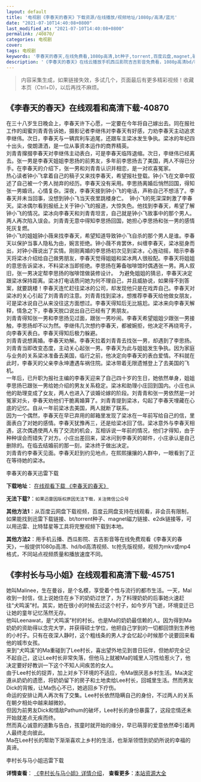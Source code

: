 ```yaml
---
layout: default
title: '电视剧《李春天的春天》下载资源/在线播放/视频地址/1080p/高清/蓝光'
date: "2021-07-10T14:40:08+0800"
last_modified_at: "2021-07-10T14:40:08+0800"
permalink: /40870/
categories: 电视剧
cover:
tags: 电视剧
keywords: '李春天的春天,在线免费看,1080p高清,bt种子,torrent,百度云盘,magnet,磁力链,迅雷下载资源'
description: '《李春天的春天》在线云播放手机西瓜影院吉吉影音免费看，1080p高清bd/hd未删减完整版和tc抢先枪版，mkv/mp4格式，附带bt/torrent种子、magnet/磁力链、百度云盘、网盘资源迅雷下载链接'
---
```


>内容采集生成，如果链接失效，多试几个，页面最后有更多精彩视频！收藏本页（Ctrl+D)，以后再找不麻烦。


## 《李春天的春天》在线观看和高清下载-40870

在三十八岁生日晚会上，李春天许下心愿，一定要在今年将自己嫁出去。同在报社工作的闺蜜刘青青告诉她，摄影记者李继伟对李春天有好感，力劝李春天主动追求李继伟。次日，李春天与一辆宾利车追尾，还跟车主梁冰发生争执。梁冰的年纪四十出头，俊朗潇洒，是一位从事资本运作的商界精英。<br />刘青青撺掇李春天对李继伟主动表白，可是李春天临阵退缩。次日，李继伟已经离去。张一男是李春天姐姐李思扬的前男友，多年前李思扬去了美国，两人不得已分手。在李春天的介绍下，张一男和刘青青认识并相恋，是一对欢喜冤家。<br />热心读者钟小飞拿着自己的稿子又来找李春天，希望报社登载。钟小飞在文章中叙述了自己被一个男人抛弃的经历。李春天没有采用。李思扬离婚后悄然回国，得知张一男婚讯，心情复杂。深夜，李春天接到钟小飞的电话，声称自己不想活了。李春天并未当回事，没想到钟小飞当天夜里跳楼身亡。&nbsp; 钟小飞的死深深刺激了李春天。梁冰偶尔看到报纸上关于钟小飞的报道，大惊失色。他找到李春天，希望了解钟小飞的情况。梁冰向李春天和刘青青坦言，自己就是钟小飞故事中的那个男人。两人再次陷入误会。刘青青无意中得知李思扬回国，她担心李思扬和张一男的感情死灰复燃。<br />钟小飞的姐姐钟小薇来找李春天，希望知道导致钟小飞自杀的那个男人是谁。李春天以保护当事人隐私为由，婉言拒绝。钟小薇不肯罢休，纠缠李春天，梁冰挺身而出，对钟小薇说出了实情。刚刚离婚的李思扬初次见到梁冰，心旌动摇，暗示李春天将梁冰介绍给自己做男朋友，李春天觉得姐姐和梁冰两人很般配。李春天将姐姐的意思告诉梁冰，不料梁冰当即拒绝。李思扬在筹备咖啡馆时偶遇张一男。两人叙旧，张一男决定帮李思扬的咖啡馆做装修设计。&nbsp; 为避免姐姐的猜忌，李春天决定跟梁冰保持距离。梁冰打电话质问她为何不理自己，并且威胁说，如果得不到答案，就要跳楼！李春天连忙赶往梁冰的公司，却发现他只是在戏弄自己。李春天对梁冰的关心引起了刘青青的注意。刘青青找到梁冰，想推荐李春天给他做女朋友，可是梁冰说自己从来没往这方面想过。李春天得知后无比尴尬。梁冰来向李春天解释，情急之下，李春天脱口说出自己已经有了男朋友。<br />刘青青得知张一男和李思扬见过面，跟张一男吵闹。李春天希望姐姐少跟张一男接触，李思扬却不以为然。李继伟几次想约李春天，都被婉拒，他决定不再绕弯子，向李春天表白。李春天得知后极力躲避。<br />刘青青说想离婚。李春天劝解。李春天拉着刘青青去找张一男，却遇到了李思扬。刘青青当即改变态度，主动关心起张一男。李春天为此与姐姐发生争执。因为家庭与业务的关系梁冰准备去美国，临行之前，他决定向李春天的表白爱情。不料就在此时，李春天的父亲李永坤遭遇车祸住院。梁冰带着无限遗憾登上了去美国的飞机。<br />一年后，已升职为报社主编的李春天迎来了自己四十岁的生日，她依然单身，姐姐李思扬已跟张一男给她介绍的男友关系稳定。梁冰和助理小庄回到国内。小庄也从他的助理变成了女友，两人也进入了谈婚论嫁的阶段。刘青青和张一男依然是一对冤家对头，李春天劝他们干脆离婚算了。刘青青提到梁冰，勾起了李春天埋藏在心底的记忆。自从一年前梁冰去美国，两人就断了联系。<br />因为一个偶然，李春天在早已弃用的邮箱里发现了梁冰在一年前写给自己的信，里面表白了对她的感情。李春天犹豫再三，还是给梁冰回了信。梁冰意外与李春天相遇，这次偶遇使两人有了交流的机会，互相诉说一年前的情况，他们才得知，由于种种误会而错失了对方。小庄出差回来，梁冰问到李春天的邮件，小庄承认是自己删除的。在临去结婚前的那一刻，梁冰终于做出决定。<br />刘青青约李春天见面。李春天赶到约见地点，在熙熙攘攘的人群中，一眼看到了正在等待她的梁冰。


李春天的春天迅雷下载

**下载地址**： [在线观看下载 《李春天的春天》](https://www.993dy.com//vod-detail-id-11462.html) 


**无法下载?**：`如果迅雷因版权原因无法下载，关注微信公众号 `

**其他方法1**：从百度云网盘下载视频，百度云网盘支持在线观看，非会员有限制，如果能找到迅雷下载链接、bt/torrent种子、magnet磁力链接、e2dk链接等，可以用迅雷、比特彗星等工具将完整视频下载到本地。

**其他方法2**：用手机云播、西瓜影院、吉吉影音等在线免费观看《李春天的春天》，一般提供1080p高清、hd/bd高清视频、tc抢先版视频，视频为mkv或mp4格式，不同站点视频质量和播放速度不同。


## 《李村长与马小姐》在线观看和高清下载-45751

她叫Malinee，生在曼谷，是个名模，享受着个性与流行的都市生活。一天，Mal收到一封信，信上说她住在乡下的奶奶过世了，为了料理奶奶的后事她火速赶往“犬鸣溪&rdquo;村。其实，她在很小的时候去过这个村子，如今岁月飞逝，环境变迁已让她的童年记忆荡然无存。<br />他叫Leenawat，是“犬鸣溪&rdquo;村的村长。也是Ma的奶奶最信赖的人。因为得到Ma奶奶的资助得以念完大学，并获得硕士学位，他把自己学到的一切都回馈到生养他的小村子。只有在夜深人静时，这个粗线条的男人才会忆起小时候那个说要回来看他的城市女孩。<br />来到“犬鸣溪&rdquo;的Ma重碰到了Lee村长，喜出望外地见到昔日玩伴，但她却完全记不起自己，这让Lee村长非常失落，但他马上就被Ma的城里人习性给惹火了，他决定要好好教训一下这个不知人间疾苦的女人。<br />由于Lee村长的捉弄，加上对乡下环境的不适应，令Ma很厌恶乡村生活。Ma决定遵从奶奶的遗愿，将奶奶留下的房子和土地卖给Lee村长，回城里生活。然而男友Dick的背叛，让Ma伤心不已，她逃回乡下疗伤。<br />命运的安排让两人再次有了交集。Lee村长依然隐瞒自己的身份，不过两人的关系在朝夕相处中越来越微妙。<br />但因为前男友Dick和情敌Pathum的破坏，Lee村长的身份暴露了，这段恋情还未开始就差点无疾而终。<br />然而真心诚意的道歉与告白，孩童时就开始的缘分，早已萌芽的爱意依然牵引着两人最终走向彼此。<br />Ma在Lee村长的帮助下渐渐喜欢上乡村的生活，也渐渐领悟到奶奶所说的幸福的真谛。


李村长与马小姐迅雷下载

**详情查看**： [《李村长与马小姐》详情介绍](/movie/45751/)， **查看更多**：[本站资源大全](/movie/t/all/)

